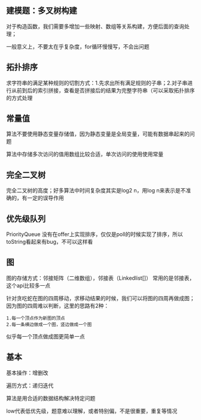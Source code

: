 ## 建模题：多叉树构建

对于构造函数，我们需要多增加一些映射、数组等关系构建，方便后面的查询处理；

一般意义上，不要太在乎复杂度，for循环慢慢写，不会出问题

## 拓扑排序

求字符串的满足某种规则的切割方式：1.先求出所有满足规则的子串；2.对子串进行从前到后的索引拼接，查看是否拼接后的结果为完整字符串（可以采取拓扑排序的方式处理

## 常量值

算法不要使用静态变量存储值，因为静态变量是全局变量，可能有数据串起来的问题

算法中存储多次访问的值用数组比较合适，单次访问的使用使用常量

## 完全二叉树

完全二叉树的高度；好多算法中时间复杂度其实是log2 n，用log n来表示是不准确的，有一定的误导作用

## 优先级队列

PriorityQueue 没有在offer上实现排序，仅仅是poll的时候实现了排序，所以toString看起来有bug，不可以这样看

## 图

图的存储方式：邻接矩阵（二维数组），邻接表（Linkedlist[]） 常用的是邻接表，这个api比较多一点

针对贪吃蛇在图的四周移动，求移动结果的时候，我们可以将图的四周再做成图；因为图的四周难以判断，这里的思路有2种：

    1.每一个顶点作为新图的顶点
    2.每一条横边做成一个图，竖边做成一个图

似乎每一个顶点做成图更简单一点


## 基本

基本操作：增删改

遍历方式：递归迭代

算法是用合适的数据结构解决特定问题

low代表低优先级，题意难以理解，或者特别偏，不是很重要，重复等情况

